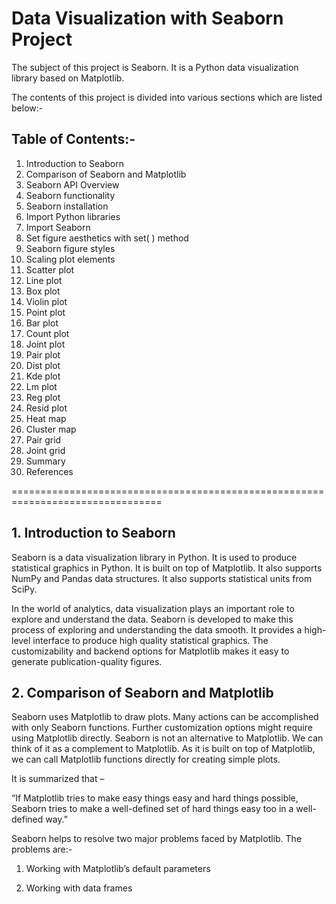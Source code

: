 # Data Visualization with Seaborn Project

The subject of this project is Seaborn. It is a Python data visualization library based on Matplotlib. 

The contents of this project is divided into various sections which are listed below:-




## Table of Contents:-


1.	Introduction to Seaborn
2.	Comparison of Seaborn and Matplotlib
3.	Seaborn API Overview
4.	Seaborn functionality
5.	Seaborn installation
6.	Import Python libraries
7.	Import Seaborn
8.	Set figure aesthetics with set( ) method
9.	Seaborn figure styles
10.	Scaling plot elements
11.	Scatter plot
12.	Line plot
13.	Box plot
14.	Violin plot
15.	Point plot
16.	Bar plot
17.	Count plot
18.	Joint plot
19.	Pair plot
20.	Dist plot
21.	Kde plot
22.	Lm plot
23.	Reg plot
24.	Resid plot
25.	Heat map
26.	Cluster map
27.	Pair grid
28.	Joint grid
29.	Summary
30.	References








================================================================================

## 1. Introduction to Seaborn

Seaborn is a data visualization library in Python. It is used to produce statistical graphics in Python. It is built on top of Matplotlib. It also supports NumPy and Pandas data structures. It also supports statistical units from SciPy.


In the world of analytics, data visualization plays an important role to explore and understand the data. Seaborn is developed to make this process of exploring and understanding the data smooth. It provides a high-level interface to produce high quality statistical graphics. The customizability and backend options for Matplotlib makes it easy to generate publication-quality figures.



## 2. Comparison of Seaborn and Matplotlib

Seaborn uses Matplotlib to draw plots. Many actions can be accomplished with only Seaborn functions. Further customization options might require using Matplotlib directly. Seaborn is not an alternative to Matplotlib. We can think of it as a complement to Matplotlib. As it is built on top of Matplotlib, we can call Matplotlib functions directly for creating simple plots.

It is summarized that – 

“If Matplotlib tries to make easy things easy and hard things possible, Seaborn tries to make a well-defined set of hard things easy too in a well-defined way.” 

Seaborn helps to resolve two major problems faced by Matplotlib. The problems are:-

1.	Working with Matplotlib’s default parameters

2.	Working with data frames


